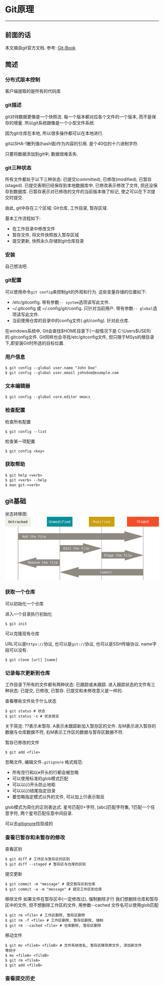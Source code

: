 # Git原理

---

## 前面的话

本文摘自git官方文档. 参考: [Git-Book](https://git-scm.com/book/zh/v2 "https://git-scm.com/book/zh/v2")

## 简述

### 分布式版本控制

客户端提取的是所有的代码库

### git描述

git对待数据更像是一个快照流. 每一个版本都对应各个文件的一个版本, 而不是保存的增量. 所以git系统跟像是一个小型文件系统.

因为git仓库在本地, 所以很多操作都可以在本地进行.

git以SHA-1散列值(hash值)作为内容的引用. 是个40位的十六进制字符.

只要将数据添加到git中, 数据很难丢失.

### git三种状态

所有文件都处于以下三种状态: 已提交(committed), 已修改(modified), 已暂存(staged). 已提交表明已经保存到本地数据库中, 已修改表示修改了文件, 但还没保存到数据库. 已暂存表示对已修改的文件的当前版本做了标记, 使之可以在下次提交时提交.

由此, git中存在三个区域: Git仓库, 工作目录, 暂存区域.

基本工作流程如下:

-   在工作目录中修改文件
-   暂存文件, 将文件快照放入暂存区域
-   提交更新, 快照永久存储到git仓库目录

### 安装

自己想法吧.

### git配置

可以使用命令`git config`来控制git的外观和行为. 这些变量存储的位置如下:

-   /etc/gitconfig. 带有参数`-- system`选项读写此文件.
-   ~/.gitconfig 或 ~/.config/git/config. 只针对当前用户. 带有参数`-- global`选项读写此文件.
-   当前使用仓库的目录中的config文件(.git/config). 针对此仓库.

在windows系统中, Git会查找$HOME目录下(一般情况下是 C:\Users\$USER)的.gitconfig文件. Git同样也会寻找/etc/gitconfig文件, 但只限于MSys的根目录下,即安装Git时所选的目标位置. 

### 用户信息

```
$ git config --global user.name "John Doe"
$ git config --global user.email johndoe@example.com
```

### 文本编辑器

```
$ git config --global core.editor emacs
```

### 检查配置

检查所有配置

```
$ git config --list
```

检查某一项配置

```
$ git config <key>
```

### 获取帮助

```
$ git help <verb>
$ git <verb> --help
$ man git-<verb>
```

## git基础

状态转移图:
![状态转移图](./source/StatusChange.png)

### 获取一个仓库

可以初始化一个仓库

进入一个目录执行初始化

```
$ git init 
```

可以克隆现有仓库

URL可以是`https://`协议, 也可以是`git://`协议, 也可以是SSH传输协议. name字段可以没有.

```
$ git clone [url] [name]
```

### 记录每次更新到仓库

工作目录下所有的文件都有两种状态: 已跟踪或未跟踪. 进入跟踪状态的文件有三种状态: 已提交, 已修改, 已暂存. 已提交和未修改意义是一样的.

查看哪些文件处于什么状态

```
$ git status # 状态
$ git status -s # 状态简览
```

关于简览: ??表示未暂存. A表示未跟踪新加入暂存区的文件. 左M表示进入暂存的数据与仓库数据不符, 右M表示工作区的数据与暂存区数据不符.

暂存已修改的文件

```
$ git add <file>
```

忽略文件, 编辑文件`.gitignore`
格式规范:

-   所有空行和以`#`开头的行都会被忽略
-   可以使用标准的glob模式匹配
-   可以以(/)开头防止地柜
-   可以以(/)结尾指定目录
-   要忽略指定模式以外的文件, 可以加上(!)表示取反

glob模式为简化的正则表达式. 星号匹配0+字符, [abc]匹配字符集, ?匹配一个任意字符, 两个星号匹配任意中间目录.

可以去[gitignore](https://github.com/github/gitignore "https://github.com/github/gitignore")找现成的

### 查看已暂存和未暂存的修改

查看区别

```
$ git diff # 工作区与暂存区的区别
$ git diff --staged # 暂存区与仓库的区别
```

提交更新

```
$ git commit -m "message" # 提交暂存区到仓库
$ git commit -a -m "message" # 提交工作区到仓库
```

移除文件
如果文件在暂存区中(一定修改过), 强制删除才行
我们想删除仓库和暂存区中的文件, 但不想删除工作区的文件, 用参数--cached
文件名可以使用glob匹配

```
$ git rm <file> # 工作区删除, 暂存区删除
$ git rm -f <file> # 工作区删除, 暂存区删除, 强制
$ git rm --cached <file> # 仓库删除, 暂存区删除
```

移动文件

```
$ git mv <fileA> <fileB> # 文件系统改名, 暂存区移除原文件, 添加新文件
等同于
$ mv <fileA> <fileB>
$ git rm <fileA>
$ git add <fileB>
```

### 查看提交历史


